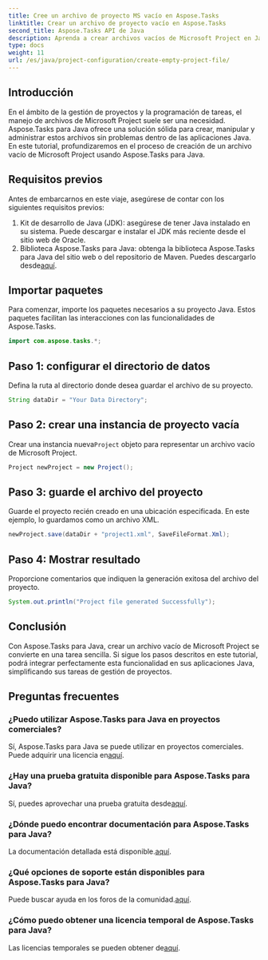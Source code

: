 ```yaml
---
title: Cree un archivo de proyecto MS vacío en Aspose.Tasks
linktitle: Crear un archivo de proyecto vacío en Aspose.Tasks
second_title: Aspose.Tasks API de Java
description: Aprenda a crear archivos vacíos de Microsoft Project en Java usando Aspose.Tasks. Pasos sencillos para una integración perfecta.
type: docs
weight: 11
url: /es/java/project-configuration/create-empty-project-file/
---
```

## Introducción
En el ámbito de la gestión de proyectos y la programación de tareas, el manejo de archivos de Microsoft Project suele ser una necesidad. Aspose.Tasks para Java ofrece una solución sólida para crear, manipular y administrar estos archivos sin problemas dentro de las aplicaciones Java. En este tutorial, profundizaremos en el proceso de creación de un archivo vacío de Microsoft Project usando Aspose.Tasks para Java.
## Requisitos previos
Antes de embarcarnos en este viaje, asegúrese de contar con los siguientes requisitos previos:
1. Kit de desarrollo de Java (JDK): asegúrese de tener Java instalado en su sistema. Puede descargar e instalar el JDK más reciente desde el sitio web de Oracle.
2.  Biblioteca Aspose.Tasks para Java: obtenga la biblioteca Aspose.Tasks para Java del sitio web o del repositorio de Maven. Puedes descargarlo desde[aquí](https://releases.aspose.com/tasks/java/).

## Importar paquetes
Para comenzar, importe los paquetes necesarios a su proyecto Java. Estos paquetes facilitan las interacciones con las funcionalidades de Aspose.Tasks.
```java
import com.aspose.tasks.*;
```
## Paso 1: configurar el directorio de datos
Defina la ruta al directorio donde desea guardar el archivo de su proyecto.
```java
String dataDir = "Your Data Directory";
```
## Paso 2: crear una instancia de proyecto vacía
 Crear una instancia nueva`Project` objeto para representar un archivo vacío de Microsoft Project.
```java
Project newProject = new Project();
```
## Paso 3: guarde el archivo del proyecto
Guarde el proyecto recién creado en una ubicación especificada. En este ejemplo, lo guardamos como un archivo XML.
```java
newProject.save(dataDir + "project1.xml", SaveFileFormat.Xml);
```
## Paso 4: Mostrar resultado
Proporcione comentarios que indiquen la generación exitosa del archivo del proyecto.
```java
System.out.println("Project file generated Successfully");
```

## Conclusión
Con Aspose.Tasks para Java, crear un archivo vacío de Microsoft Project se convierte en una tarea sencilla. Si sigue los pasos descritos en este tutorial, podrá integrar perfectamente esta funcionalidad en sus aplicaciones Java, simplificando sus tareas de gestión de proyectos.
## Preguntas frecuentes
### ¿Puedo utilizar Aspose.Tasks para Java en proyectos comerciales?
 Sí, Aspose.Tasks para Java se puede utilizar en proyectos comerciales. Puede adquirir una licencia en[aquí](https://purchase.aspose.com/buy).
### ¿Hay una prueba gratuita disponible para Aspose.Tasks para Java?
 Sí, puedes aprovechar una prueba gratuita desde[aquí](https://releases.aspose.com/).
### ¿Dónde puedo encontrar documentación para Aspose.Tasks para Java?
 La documentación detallada está disponible.[aquí](https://reference.aspose.com/tasks/java/).
### ¿Qué opciones de soporte están disponibles para Aspose.Tasks para Java?
 Puede buscar ayuda en los foros de la comunidad.[aquí](https://forum.aspose.com/c/tasks/15).
### ¿Cómo puedo obtener una licencia temporal de Aspose.Tasks para Java?
 Las licencias temporales se pueden obtener de[aquí](https://purchase.aspose.com/temporary-license/).
